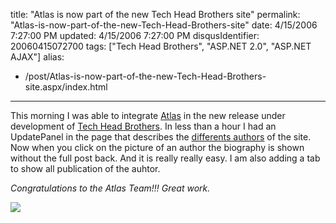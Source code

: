 title: "Atlas is now part of the new Tech Head Brothers site"
permalink: "Atlas-is-now-part-of-the-new-Tech-Head-Brothers-site"
date: 4/15/2006 7:27:00 PM
updated: 4/15/2006 7:27:00 PM
disqusIdentifier: 20060415072700
tags: ["Tech Head Brothers", "ASP.NET 2.0", "ASP.NET AJAX"]
alias:
 - /post/Atlas-is-now-part-of-the-new-Tech-Head-Brothers-site.aspx/index.html
---
This morning I was able to integrate [Atlas](http://atlas.asp.net/) in the new release under development of [Tech Head Brothers](http://www.techheadbrothers.com/). In less than a hour I had an UpdatePanel in the page that describes the [differents authors](http://www.techheadbrothers.com/DesktopDefault.aspx?tabindex=7&tabid=19) of the site. Now when you click on the picture of an author the biography is shown without the full post back. And it is really really easy. I am also adding a tab to show all publication of the auhtor.

*Congratulations to the Atlas Team!!! Great work.*
<!-- more -->

![](http://www.techheadbrothers.com/images/blog/atlas_authors.jpg)
